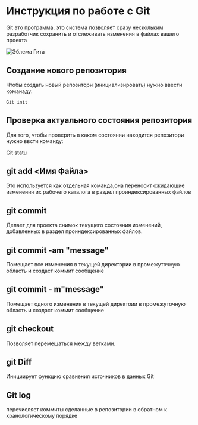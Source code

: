 # Инструкция по работе с Git

  Git это программа. это система позволяет сразу нескольким разработчик сохранить и отслеживать изменения в файлах вашего проекта


 ![Эблема Гита](images.jpg)

  ## Создание нового репозитория

  Чтобы создать новый репозитори (инициализировать)            нужно  ввести команаду:

    Git init

 ## Проверка актуального состояния           репозитория

 Для того, чтобы проверить в каком состоянии находится репозитори нужно ввсти команду:

   Git statu


  ## git add <Имя Файла>

  Это используется как отдельная команда,она переносит ожидающие изменения их рабочего каталога в раздел проиндексированных файлов

  ## git commit 

  Делает для проекта снимок текущего состояния изменений, добавленных в раздел проиндексированных файлов.          

  ## git commit -am "message"

  Помещает все изменения в текущей директории в промежуточную область и создаст коммит сообщение

 ## git commit - m"message"

 Помещает одного изменения в текущей директоии в промежуточную область и создаст коммит сообщение

 ## git checkout

 Позволяет перемещаться между ветками.

 ## git Diff

Инициирует функцию сравнения источников в данных Git

 ## Git log

  перечисляет коммиты сделанные в репозитории в обратном к хранологическому порядке